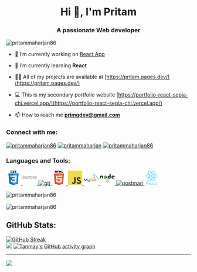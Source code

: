 <h1 align="center">Hi 👋, I'm Pritam</h1>
<h3 align="center">A passionate Web developer</h3>

<p align="left"> <img src="https://komarev.com/ghpvc/?username=pritammaharjan86&label=Profile%20views&color=0e75b6&style=flat" alt="pritammaharjan86" /> </p>

- 🔭 I’m currently working on [React App](https://github.com/PritamMaharjan86/Recipe-app)

- 🌱 I’m currently learning **React**

- 👨‍💻 All of my projects are available at [https://pritam.pages.dev/](https://pritam.pages.dev/)

- 💻 This is my secondary portfolio website [https://portfolio-react-sepia-chi.vercel.app/](https://portfolio-react-sepia-chi.vercel.app/)

- 📫 How to reach me **primgdev@gmail.com**

<h3 align="left">Connect with me:</h3>
<p align="left">
<a href="https://codepen.io/pritammaharjan86" target="blank"><img align="center" src="https://raw.githubusercontent.com/rahuldkjain/github-profile-readme-generator/master/src/images/icons/Social/codepen.svg" alt="pritammaharjan86" height="30" width="40" /></a>
<a href="https://linkedin.com/in/pritammaharjan" target="blank"><img align="center" src="https://raw.githubusercontent.com/rahuldkjain/github-profile-readme-generator/master/src/images/icons/Social/linked-in-alt.svg" alt="pritammaharjan" height="30" width="40" /></a>
<a href="https://stackoverflow.com/users/pritammaharjan86" target="blank"><img align="center" src="https://raw.githubusercontent.com/rahuldkjain/github-profile-readme-generator/master/src/images/icons/Social/stack-overflow.svg" alt="pritammaharjan86" height="30" width="40" /></a>
</p>

<h3 align="left">Languages and Tools:</h3>
<p align="left"> <a href="https://www.w3schools.com/css/" target="_blank" rel="noreferrer"> <img src="https://raw.githubusercontent.com/devicons/devicon/master/icons/css3/css3-original-wordmark.svg" alt="css3" width="40" height="40"/> </a> <a href="https://expressjs.com" target="_blank" rel="noreferrer"> <img src="https://raw.githubusercontent.com/devicons/devicon/master/icons/express/express-original-wordmark.svg" alt="express" width="40" height="40"/> </a> <a href="https://git-scm.com/" target="_blank" rel="noreferrer"> <img src="https://www.vectorlogo.zone/logos/git-scm/git-scm-icon.svg" alt="git" width="40" height="40"/> </a> <a href="https://www.w3.org/html/" target="_blank" rel="noreferrer"> <img src="https://raw.githubusercontent.com/devicons/devicon/master/icons/html5/html5-original-wordmark.svg" alt="html5" width="40" height="40"/> </a> <a href="https://developer.mozilla.org/en-US/docs/Web/JavaScript" target="_blank" rel="noreferrer"> <img src="https://raw.githubusercontent.com/devicons/devicon/master/icons/javascript/javascript-original.svg" alt="javascript" width="40" height="40"/> </a> <a href="https://www.mysql.com/" target="_blank" rel="noreferrer"> <img src="https://raw.githubusercontent.com/devicons/devicon/master/icons/mysql/mysql-original-wordmark.svg" alt="mysql" width="40" height="40"/> </a> <a href="https://nodejs.org" target="_blank" rel="noreferrer"> <img src="https://raw.githubusercontent.com/devicons/devicon/master/icons/nodejs/nodejs-original-wordmark.svg" alt="nodejs" width="40" height="40"/> </a> <a href="https://postman.com" target="_blank" rel="noreferrer"> <img src="https://www.vectorlogo.zone/logos/getpostman/getpostman-icon.svg" alt="postman" width="40" height="40"/> </a> <a href="https://reactjs.org/" target="_blank" rel="noreferrer"> <img src="https://raw.githubusercontent.com/devicons/devicon/master/icons/react/react-original-wordmark.svg" alt="react" width="40" height="40"/> </a> </p>

<p><img align="center" src="https://github-readme-stats.vercel.app/api/top-langs?username=pritammaharjan86&show_icons=true&locale=en&layout=compact" alt="pritammaharjan86" /></p>

<p><img align="center" src="https://github-readme-streak-stats.herokuapp.com/?user=pritammaharjan86&" alt="pritammaharjan86" /></p>

## GitHub Stats:
[![GitHub Streak](https://streak-stats.demolab.com?user=sidghimire&theme=dark&card_width=1000)](https://git.io/streak-stats)<br/>
![](https://github-readme-stats.vercel.app/api/top-langs/?username=sidghimire&theme=dark&hide_border=false&include_all_commits=true&count_private=true&layout=compact&card_width=1000)
[![Tanmay's GitHub activity graph](https://github-readme-activity-graph.vercel.app/graph?username=sidghimire&theme=github-compact)](https://github.com/sidghimire/github-readme-activity-graph)

---
[![](https://visitcount.itsvg.in/api?id=sidghimire&icon=0&color=0)](https://visitcount.itsvg.in)
